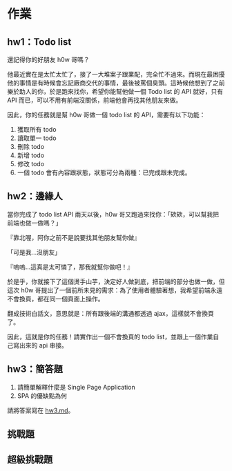 # 作業

## hw1：Todo list

還記得你的好朋友 h0w 哥嗎？

他最近實在是太忙太忙了，接了一大堆案子跟業配，完全忙不過來。而現在最困擾他的事情是有時候會忘記廠商交代的事情，最後被罵個臭頭。這時候他想到了之前樂於助人的你，於是跑來找你，希望你能幫他做一個 Todo list 的 API 就好，只有 API 而已，可以不用有前端沒關係，前端他會再找其他朋友來做。

因此，你的任務就是幫 h0w 哥做一個 todo list 的 API，需要有以下功能：

1. 獲取所有 todo
2. 讀取單一 todo
3. 刪除 todo
4. 新增 todo
5. 修改 todo
6. 一個 todo 會有內容跟狀態，狀態可分為兩種：已完成跟未完成。

## hw2：邊緣人

當你完成了 todo list API 兩天以後，h0w 哥又跑過來找你：「欸欸，可以幫我把前端也做一做嗎？」
  
『靠北喔，阿你之前不是說要找其他朋友幫你做』
  
「可是我...沒朋友」
  
『嗚嗚...這真是太可憐了，那我就幫你做吧！』

於是乎，你就接下了這個燙手山芋，決定好人做到底，把前端的部分也做一做，但這次 h0w 哥提出了一個前所未見的需求：為了使用者體驗著想，我希望前端永遠不會換頁，都在同一個頁面上操作。

翻成技術白話文，意思就是：所有跟後端的溝通都透過 ajax，這樣就不會換頁了。

因此，這就是你的任務！請實作出一個不會換頁的 todo list，並跟上一個作業自己寫出來的 api 串接。

## hw3：簡答題

1. 請簡單解釋什麼是 Single Page Application
2. SPA 的優缺點為何

請將答案寫在 [hw3.md](hw3.md)。

## 挑戰題



## 超級挑戰題


